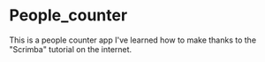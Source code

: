 # People_counter

This is a people counter app I've learned how to make thanks to the "Scrimba" tutorial on the internet.
